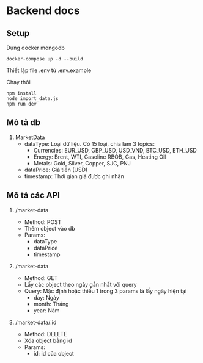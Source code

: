 # **Backend docs**
## **Setup**

Dựng docker mongodb

```
docker-compose up -d --build
```

Thiết lập file .env từ .env.example

Chạy thôi

```
npm install
node import_data.js
npm run dev
```

## **Mô tả db**
1. MarketData
    - dataType: Loại dữ liệu. Có 15 loại, chia làm 3 topics:
        - Currencies: EUR_USD, GBP_USD, USD_VND, BTC_USD, ETH_USD
        - Energy: Brent, WTI, Gasoline RBOB, Gas, Heating Oil
        - Metals: Gold, Silver, Copper, SJC, PNJ
    - dataPrice: Giá tiền (USD)
    - timestamp: Thời gian giá được ghi nhận


## **Mô tả các API**
1. /market-data
    - Method: POST
    - Thêm object vào db
    - Params:
        - dataType
        - dataPrice
        - timestamp
    
2. /market-data
    - Method: GET
    - Lấy các object theo ngày gần nhất với query
    - Query: Mặc định hoặc thiếu 1 trong 3 params là lấy ngày hiện tại
        - day: Ngày
        - month: Tháng
        - year: Năm

3. /market-data/:id
    - Method: DELETE
    - Xóa object bằng id
    - Params: 
        - id: id của object
        